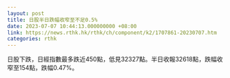 ```yaml
---
layout: post
title: 日股半日跌幅收窄至不足0.5%
date: 2023-07-07 10:44:13.000000000 +08:00
link: https://news.rthk.hk/rthk/ch/component/k2/1707861-20230707.htm
categories: rthk
---
```


日股下跌，日經指數最多跌近450點，低見32327點。半日收報32618點，跌幅收窄至154點，跌幅0.47%。
